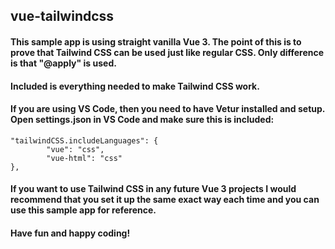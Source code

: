 ## vue-tailwindcss

#### This sample app is using straight vanilla Vue 3. The point of this is to prove that Tailwind CSS can be used just like regular CSS. Only difference is that "@apply" is used.

#### Included is everything needed to make Tailwind CSS work.

#### If you are using VS Code, then you need to have Vetur installed and setup. Open settings.json in VS Code and make sure this is included:
```
"tailwindCSS.includeLanguages": {
        "vue": "css",
        "vue-html": "css"
},
```

#### If you want to use Tailwind CSS in any future Vue 3 projects I would recommend that you set it up the same exact way each time and you can use this sample app for reference.

#### Have fun and happy coding!
